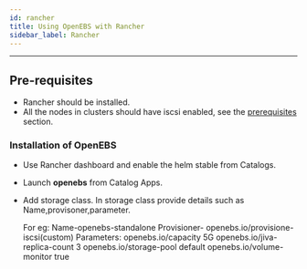 ```yaml
---
id: rancher
title: Using OpenEBS with Rancher
sidebar_label: Rancher
---
```

------

## Pre-requisites
- Rancher should be installed.
- All the nodes in clusters should have iscsi enabled, see the [prerequisites](/docs/next/prerequisites.html) section.

### Installation of OpenEBS

- Use Rancher dashboard and enable the helm stable from Catalogs.
- Launch **openebs** from Catalog Apps.
- Add storage class. In storage class provide details such as Name,provisoner,parameter.

   For eg: Name-openebs-standalone
           Provisioner- openebs.io/provisione-iscsi(custom)
           Parameters: openebs.io/capacity             5G
           openebs.io/jiva-replica-count                    3
           openebs.io/storage-pool                            default
           openebs.io/volume-monitor                      true
                       
   ​                    
   ​        
   ​        






<!-- Hotjar Tracking Code for https://docs.openebs.io -->
<script>
   (function(h,o,t,j,a,r){
       h.hj=h.hj||function(){(h.hj.q=h.hj.q||[]).push(arguments)};
       h._hjSettings={hjid:785693,hjsv:6};
       a=o.getElementsByTagName('head')[0];
       r=o.createElement('script');r.async=1;
       r.src=t+h._hjSettings.hjid+j+h._hjSettings.hjsv;
       a.appendChild(r);
   })(window,document,'https://static.hotjar.com/c/hotjar-','.js?sv=');
</script>

